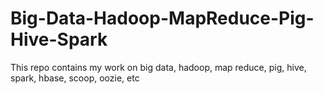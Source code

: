 # Big-Data-Hadoop-MapReduce-Pig-Hive-Spark
This repo contains my work on big data, hadoop, map reduce, pig, hive, spark, hbase, scoop, oozie, etc

